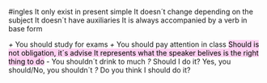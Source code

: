 #ingles
It only exist in present simple
It doesn´t change depending on the subject
It doesn´t have auxiliaries
It is always accompanied by a verb in base form

*+* You should study for exams
*+* You should pay attention in class
<mark style="background: #FFB8EBA6;">Should is not obligation, it´s advise
It represents what the speaker belives is the right thing to do</mark>
*-* You shouldn´t drink to much
*?* Should I do it?
	Yes, you should/No, you shouldn´t
*?* Do you think I should do it?
